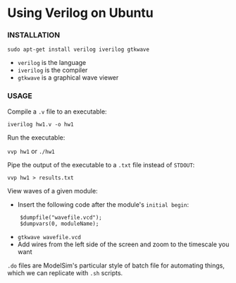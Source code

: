 # Using Verilog on Ubuntu


### INSTALLATION

`sudo apt-get install verilog iverilog gtkwave`

* `verilog` is the language
* `iverilog` is the compiler
* `gtkwave` is a graphical wave viewer


### USAGE

Compile a `.v` file to an executable:

`iverilog hw1.v -o hw1`

Run the executable:

`vvp hw1` or `./hw1`

Pipe the output of the executable to a `.txt` file instead of `STDOUT`:

`vvp hw1 > results.txt`

View waves of a given module:

* Insert the following code after the module's `initial begin`:
```
    $dumpfile("wavefile.vcd");
    $dumpvars(0, moduleName);
```
* `gtkwave wavefile.vcd`
* Add wires from the left side of the screen and zoom to the timescale you want

`.do` files are ModelSim's particular style of batch file for automating things, which we can replicate with `.sh` scripts.
